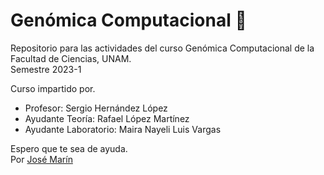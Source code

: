 # Genómica Computacional 🌴

Repositorio para las actividades del curso Genómica Computacional de la Facultad de Ciencias, UNAM. <br>
Semestre 2023-1

Curso impartido por.
- Profesor: Sergio Hernández López
- Ayudante Teoría: Rafael López Martínez
- Ayudante Laboratorio: Maira Nayeli Luis Vargas

Espero que te sea de ayuda. <br>
Por [José Marín](https://github.com/Jose2432)
